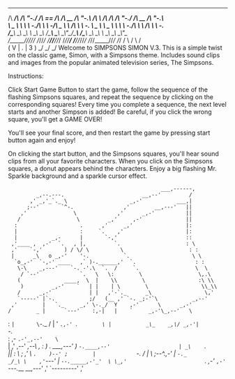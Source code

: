  ______  __  __    __  ______  ______  ______  __   __  ______           ______  __  __    __  ______  __   __
/\  ___\/\ \/\ "-./  \/\  == \/\  ___\/\  __ \/\ "-.\ \/\  ___\         /\  ___\/\ \/\ "-./  \/\  __ \/\ "-.\ \
\ \___  \ \ \ \ \-./\ \ \  _-/\ \___  \ \ \/\ \ \ \-.  \ \___  \        \ \___  \ \ \ \ \-./\ \ \ \/\ \ \ \-.  \
 \/\_____\ \_\ \_\ \ \_\ \_\   \/\_____\ \_____\ \_\\"\_\/\_____\        \/\_____\ \_\ \_\ \ \_\ \_____\ \_\\"\_\
  \/_____/\/_/\/_/  \/_/\/_/    \/_____/\/_____/\/_/ \/_/\/_____/         \/_____/\/_/\/_/  \/_/\/_____/\/_/ \/_/
                                                                                                         / \ / \ / \
                                                                                                        ( V | . | 3 )
                                                                                                         \_/ \_/ \_/
Welcome to SIMPSONS SIMON V.3.  This is a simple twist on the classic game, Simon, with a Simpsons theme.  Includes sound clips and images from the popular animated television
series, The Simpsons.

Instructions:

Click Start Game Button to start the game, follow the sequence of the flashing Simpsons squares, and repeat the sequence by clicking on the corresponding squares!
Every time you complete a sequence, the next level starts and another Simpson is added!  Be careful, if you click the wrong square, you'll get a GAME OVER!

You'll see your final score, and then restart the game by pressing start button again and enjoy!

On clicking the start button, and the Simpsons squares, you'll hear sound clips from all your favorite characters.  When you click on the Simpsons squares,
a donut appears behind the characters.  Enjoy a big flashing Mr. Sparkle background and a sparkle cursor effect.




                                                     ___,------,
             _,--.---.                         __,--'         /
           ,' _,'_`._ \                    _,-'           ___,|
          ;--'       `^-.                ,'        __,---'   ||
        ,'               \             ,'      _,-'          ||
       /                  \         _,'     ,-'              ||
      :                    .      ,'     _,'                 |:
      |                    :     `.    ,'                    |:
      |           _,-      |       `-,'                      ::
     ,'____ ,  ,-'  `.   , |,         `.                     : \
     ,'    `-,'       ) / \/ \          \                     : :
     |      _\   o _,-'    '-.           `.                    \ \
      `o_,-'  `-,-' ____   ,` )-.______,'  `.                   : :
       \-\    _,---'    `-. -'.\  `.  /     `.                  \  \
        / `--'             `.   \   \:        \                  \,.\
       (              ____,  \  |    \\        \                 :\ \\
        )         _,-'    `   | |    | \        \                 \\_\\
       /      _,-'            | |   ,'-`._      _\                 \,'
       `-----' |`-.           ;/   (__ ,' `-. _;-'`\           _,--'
     ,'        |   `._     _,' \-._/  Y    ,-'      \      _,-'
    /        _ |      `---'    :,-|   |    `     _,-'\_,--'   \
   :          `|       \`-._   /  |   '     `.,-' `._`         \
   |           _\_    _,\/ _,-'|                     `-._       \
   :   ,-         `.-'_,--'    \                         `       \
   | ,'           ,--'      _,--\           _,                    :
    )         .    \___,---'   ) `-.____,--'                      |
   _\    .     `    ||        :            \                      ;
 ,'  \    `.    )--' ;        |             `-.                  /
|     \     ;--^._,-'         |                `-._            _/_\
\    ,'`---'                  |                    `--._____,-'_'  \
 \_,'                         `._                          _,-'     `
                            ,-'  `---.___           __,---'
                          ,'             `---------'
                        ,'
